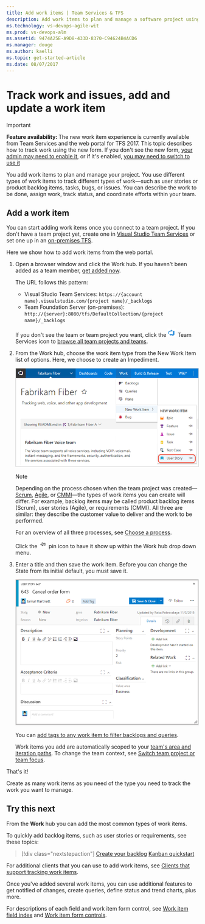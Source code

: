 ```yaml
---
title: Add work items | Team Services & TFS  
description: Add work items to plan and manage a software project using Agile tools, Scrum, or Kanban when connected to a team project in Visual Studio Team Services (VSTS).   
ms.technology: vs-devops-agile-wit
ms.prod: vs-devops-alm
ms.assetid: 9474A25E-A9D8-433D-8370-C94624B4ACD6  
ms.manager: douge
ms.author: kaelli
ms.topic: get-started-article 
ms.date: 08/07/2017
---
```


# Track work and issues, add and update a work item 

<!---
<b>Team Services | TFS 2017</b> 
-->

>[!IMPORTANT]   
><b>Feature availability: </b>The new work item  experience is currently available from Team Services and the web portal for TFS 2017. This topic describes how to track work using the new form. If you don't see the new form, [your admin may need to enable it](../customize/manage-new-form-rollout.md), or if it's enabled, [you may need to switch to use it](../process/new-work-item-experience.md#switch-new) 
<!---
>If you connect to TFS 2015 or earlier versions, see [Add work items to plan and track your project (TFS)](add-work-items-tfs.md).  
-->

You add work items to plan and manage your project. You use different types of work items to track different types of work&mdash;such as user stories or product backlog items, tasks, bugs, or issues. You can describe the work to be done, assign work, track status, and coordinate efforts within your team.   

<a id="define-new-work">  </a>
## Add a work item 
You can start adding work items once you connect to a team project. If you don't have a team project yet, create one in [Visual Studio Team Services](../../accounts/set-up-vs.md) or set one up in an [on-premises TFS](../../accounts/create-team-project.md).

Here we show how to add work items from the web portal. 

1.  Open a browser window and click the Work hub. If you haven't been added as a team member, [get added now](../scale/multiple-teams.md#add-team-members).

	The URL follows this pattern: 
	- Visual Studio Team Services: ```https://{account name}.visualstudio.com/{project name}/_backlogs```  
	- Team Foundation Server (on-premises): ```http://{server}:8080/tfs/DefaultCollection/{project name}/_backlogs```  

	If you don't see the team or team project you want, click the ![Team Services icon](../_img/icons/project-icon.png) Team Services icon to [browse all team projects and teams](../../connect/account-home-pages.md).  

2.	From the Work hub, choose the work item type from the New Work Item list of options. Here, we choose to create an Impediment. 

	<img src="_img/add-work-items-choose-user-story.png" alt="Team Services, TFS 2017, Work hub, Add a work item" style="border: 1px solid #CCCCCC;" /> 

	>[!NOTE]  
	>Depending on the process chosen when the team project was created&mdash;[Scrum](../guidance/scrum-process.md), 
	[Agile](../guidance/agile-process.md), or [CMMI](../guidance/cmmi-process.md)&mdash;the types of work items you can create will differ. For example, backlog items may be called product backlog items (Scrum), user stories (Agile), or requirements (CMMI). All three are similar: they describe the customer value to deliver and the work to be performed.
	>
	> For an overview of all three processes, see [Choose a process](../guidance/choose-process.md). 
	
	Click the ![pin icon](../_img/icons/pin-icon.png) pin icon to have it show up within the Work hub drop down menu. 
<!---
	Or, from the Queries page, click the New menu and select the work item type. 

	<img src="_img/cyb-new-work-item-impediment-form.png" alt="Create a new impediment" style="border: 1px solid #CCCCCC;" />
-->
3. Enter a title and then save the work item. Before you can change the State from its initial default, you must save it.  

	<img src="_img/add-new-work-item-vsts-user-story.png" alt="Agile process, User story work item form" style="border: 1px solid #CCCCCC;" />  

	You can [add tags to any work item to filter backlogs and queries](../track/add-tags-to-work-items.md).

	Work items you add are automatically scoped to your [team's area and iteration paths](../scale/set-team-defaults.md). To change the team context, see [Switch team project or team focus](../how-to/switch-team-context-work.md).

That's it! 

Create as many work items as you need of the type you need to track the work you want to manage.  


## Try this next  

From the **Work** hub you can add the most common types of work items.  

To quickly add backlog items, such as user stories or requirements, see these topics:  
> [!div class="nextstepaction"]
> [Create your backlog](create-your-backlog.md)
> [Kanban quickstart](../kanban/kanban-quickstart.md) 


For additional clients that you can use to add work items, see [Clients that support tracking work items](../../tools.md).

Once you've added several work items, you can use additional features to get notified of changes, create queries, define status and trend charts, plus more.  

For descriptions of each field and work item form control, see [Work item field index](../guidance/work-item-field.md) and [Work item form controls](../concepts/work-item-form-controls.md).  


